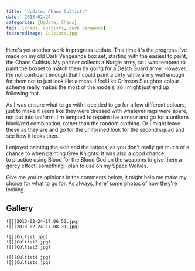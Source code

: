 ```yaml
---
title: 'Update: Chaos Cultists'
date: '2013-02-24'
categories: [Update, Chaos]
tags: [chaos, cultists, dark vengance]
featuredImage: Cultists.jpg
---
```


Here's yet another work in progress update. This time it's the progress I've made on my old Dark Vengeance box set, starting with the easiest to paint, the Chaos Cultists. My partner collects a Nurgle army, so I was tempted to paint the boxset to match them by going for a Death Guard army. However, I'm not confident enough that I could paint a dirty white army well enough for them not to just look like a mess. I feel like Crimson Slaughter colour scheme really makes the most of the models, so I might just end up following that.

As I was unsure what to go with I decided to go for a few different colours, just to make it seem like they were dressed with whatever rags were spare, not put into uniform. I'm tempted to repaint the armour and go for a uniform black/red combination, rather than the random clothing. Or I might leave these as they are and go for the uniformed look for the second squad and see how it looks then.

I enjoyed painting the skin and the tattoos, as you don't really get much of a chance to when painting Grey Knights. It was also a good chance to practice using Blood for the Blood God on the weapons to give them a gorey effect, something I plan to use on my Space Wolves.

Give me you're opinions in the comments below, it might help me make my choice for what to go for. As always, here' some photos of how they're looking.


## Gallery

```grid|2
![](2013-02-24-17.06.52.jpg)
![](2013-02-24-17.08.31.jpg)
```

```grid|3
![](Cultist.jpg)
![](Cultist2.jpg)
![](Cultist3.jpg)
```

```grid|2
![](Cultist4.jpg)
![](Cultists.jpg)
```
